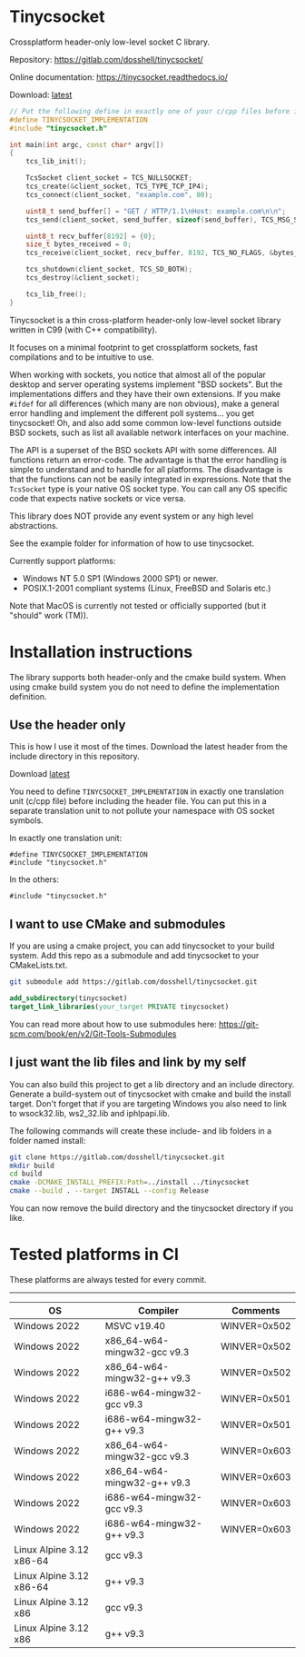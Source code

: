 # Tinycsocket

Crossplatform header-only low-level socket C library.

Repository: https://gitlab.com/dosshell/tinycsocket/

Online documentation: https://tinycsocket.readthedocs.io/

Download: [latest](https://gitlab.com/dosshell/tinycsocket/-/raw/master/include/tinycsocket.h) 

```cpp
// Put the following define in exactly one of your c/cpp files before including.
#define TINYCSOCKET_IMPLEMENTATION
#include "tinycsocket.h"

int main(int argc, const char* argv[])
{
    tcs_lib_init();

    TcsSocket client_socket = TCS_NULLSOCKET;
    tcs_create(&client_socket, TCS_TYPE_TCP_IP4);
    tcs_connect(client_socket, "example.com", 80);

    uint8_t send_buffer[] = "GET / HTTP/1.1\nHost: example.com\n\n";
    tcs_send(client_socket, send_buffer, sizeof(send_buffer), TCS_MSG_SENDALL, NULL);

    uint8_t recv_buffer[8192] = {0};
    size_t bytes_received = 0;
    tcs_receive(client_socket, recv_buffer, 8192, TCS_NO_FLAGS, &bytes_received);

    tcs_shutdown(client_socket, TCS_SD_BOTH);
    tcs_destroy(&client_socket);

    tcs_lib_free();
}
```

Tinycsocket is a thin cross-platform header-only low-level socket library written in C99 (with C++ compatibility).

It focuses on a minimal footprint to get crossplatform sockets, fast compilations and to be intuitive to use.

When working with sockets, you notice that almost all of the popular desktop and server operating systems implement "BSD sockets".
But the implementations differs and they have their own extensions. If you make `#ifdef` for all differences (which many are non obvious),
make a general error handling and implement the different poll systems... you get tinycsocket! Oh, and also add some common low-level
functions outside BSD sockets, such as list all available network interfaces on your machine.

The API is a superset of the BSD sockets API with some differences. All
functions return an error-code. The advantage is that the error handling is
simple to understand and to handle for all platforms. The disadvantage is that
the functions can not be easily integrated in expressions. Note that the `TcsSocket` type
is your native OS socket type. You can call any OS specific code that expects native sockets or vice versa.

This library does NOT provide any event system or any high level abstractions.

See the example folder for information of how to use tinycsocket.

Currently support platforms:
- Windows NT 5.0 SP1 (Windows 2000 SP1) or newer.
- POSIX.1-2001 compliant systems (Linux, FreeBSD and Solaris etc.)

Note that MacOS is currently not tested or officially supported (but it "should" work (TM)).

# Installation instructions

The library supports both header-only and the cmake build system. When using cmake
build system you do not need to define the implementation definition.

## Use the header only
This is how I use it most of the times. Download the latest header from the include directory in this repository.

Download [latest](https://gitlab.com/dosshell/tinycsocket/-/raw/master/include/tinycsocket.h)

You need to define `TINYCSOCKET_IMPLEMENTATION` in exactly one translation unit (c/cpp file) before
including the header file. You can put this in a separate translation unit to not pollute your namespace with OS socket symbols.

In exactly one translation unit:
```
#define TINYCSOCKET_IMPLEMENTATION
#include "tinycsocket.h"
```

In the others:
```
#include "tinycsocket.h"
```

## I want to use CMake and submodules
If you are using a cmake project, you can add tinycsocket to your build system.
Add this repo as a submodule and add tinycsocket to your CMakeLists.txt.

```sh
git submodule add https://gitlab.com/dosshell/tinycsocket.git
```

```cmake
add_subdirectory(tinycsocket)
target_link_libraries(your_target PRIVATE tinycsocket)
```

You can read more about how to use submodules here: https://git-scm.com/book/en/v2/Git-Tools-Submodules

## I just want the lib files and link by my self
You can also build this project to get a lib directory and an include directory.
Generate a build-system out of tinycsocket with cmake and build the install
target. Don't forget that if you are targeting Windows you also need to link to
wsock32.lib, ws2_32.lib and iphlpapi.lib.

The following commands will create these include- and lib folders in a folder
named install:

```sh
git clone https://gitlab.com/dosshell/tinycsocket.git
mkdir build
cd build
cmake -DCMAKE_INSTALL_PREFIX:Path=../install ../tinycsocket
cmake --build . --target INSTALL --config Release
```
You can now remove the build directory and the tinycsocket directory if you
like.

# Tested platforms in CI

These platforms are always tested for every commit.

------------
| OS                       | Compiler                    | Comments     |
|--------------------------|-----------------------------|--------------|
| Windows 2022             | MSVC v19.40                 | WINVER=0x502 |
| Windows 2022             | x86_64-w64-mingw32-gcc v9.3 | WINVER=0x502 |
| Windows 2022             | x86_64-w64-mingw32-g++ v9.3 | WINVER=0x502 |
| Windows 2022             | i686-w64-mingw32-gcc v9.3   | WINVER=0x501 |
| Windows 2022             | i686-w64-mingw32-g++ v9.3   | WINVER=0x501 |
| Windows 2022             | x86_64-w64-mingw32-gcc v9.3 | WINVER=0x603 |
| Windows 2022             | x86_64-w64-mingw32-g++ v9.3 | WINVER=0x603 |
| Windows 2022             | i686-w64-mingw32-gcc v9.3   | WINVER=0x603 |
| Windows 2022             | i686-w64-mingw32-g++ v9.3   | WINVER=0x603 |
| Linux Alpine 3.12 x86-64 | gcc v9.3                    |              |
| Linux Alpine 3.12 x86-64 | g++ v9.3                    |              |
| Linux Alpine 3.12 x86    | gcc v9.3                    |              |
| Linux Alpine 3.12 x86    | g++ v9.3                    |              |
